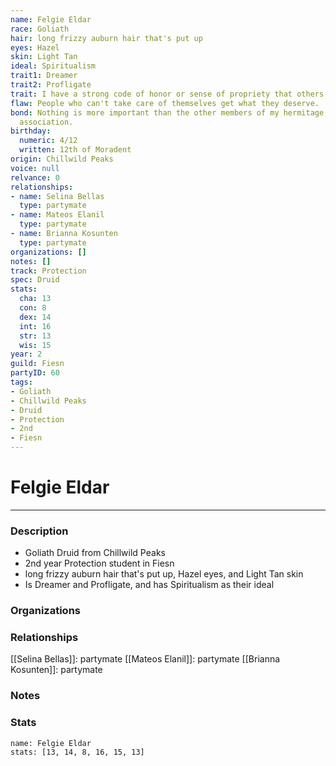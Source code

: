 ```yaml
---
name: Felgie Eldar
race: Goliath
hair: long frizzy auburn hair that's put up
eyes: Hazel
skin: Light Tan
ideal: Spiritualism
trait1: Dreamer
trait2: Profligate
trait: I have a strong code of honor or sense of propriety that others don't comprehend.
flaw: People who can't take care of themselves get what they deserve.
bond: Nothing is more important than the other members of my hermitage, order, or
  association.
birthday:
  numeric: 4/12
  written: 12th of Moradent
origin: Chillwild Peaks
voice: null
relvance: 0
relationships:
- name: Selina Bellas
  type: partymate
- name: Mateos Elanil
  type: partymate
- name: Brianna Kosunten
  type: partymate
organizations: []
notes: []
track: Protection
spec: Druid
stats:
  cha: 13
  con: 8
  dex: 14
  int: 16
  str: 13
  wis: 15
year: 2
guild: Fiesn
partyID: 60
tags:
- Goliath
- Chillwild Peaks
- Druid
- Protection
- 2nd
- Fiesn
---
```

# Felgie Eldar
---
### Description
- Goliath Druid from Chillwild Peaks
- 2nd year Protection student in Fiesn
- long frizzy auburn hair that's put up, Hazel eyes, and Light Tan skin
- Is Dreamer and Profligate, and has Spiritualism as their ideal

### Organizations

### Relationships
[[Selina Bellas]]: partymate
[[Mateos Elanil]]: partymate
[[Brianna Kosunten]]: partymate

### Notes

### Stats
```statblock
name: Felgie Eldar
stats: [13, 14, 8, 16, 15, 13]
```